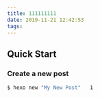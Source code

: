 ```yaml
---
title: 111111111
date: 2019-11-21 12:42:53
tags:
---
```

<!--more-->

## Quick Start

### Create a new post

``` bash
$ hexo new "My New Post"   1
```